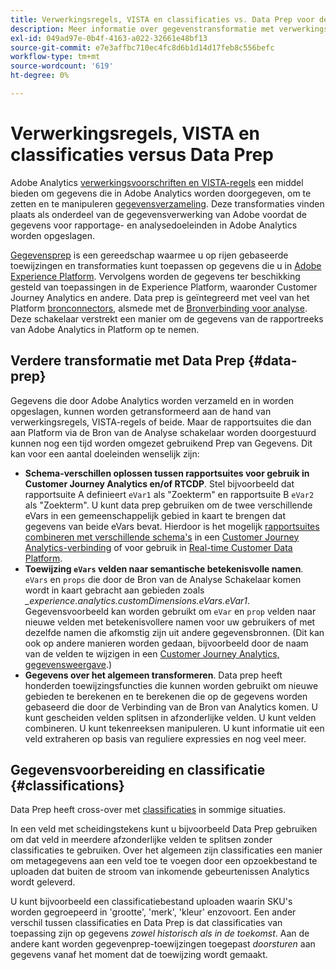 ```yaml
---
title: Verwerkingsregels, VISTA en classificaties vs. Data Prep voor de Analytics Source Connector
description: Meer informatie over gegevenstransformatie met verwerkingsregels en VISTA versus Data Prep
exl-id: 049ad97e-0b4f-4163-a022-32661e48bf13
source-git-commit: e7e3affbc710ec4fc8d6b1d14d17feb8c556befc
workflow-type: tm+mt
source-wordcount: '619'
ht-degree: 0%

---
```


# Verwerkingsregels, VISTA en classificaties versus Data Prep

Adobe Analytics [verwerkingsvoorschriften en VISTA-regels](https://experienceleague.adobe.com/docs/analytics/admin/admin-tools/processing-rules/processing-rules-configuration/processing-rule-order.html?lang=en) een middel bieden om gegevens die in Adobe Analytics worden doorgegeven, om te zetten en te manipuleren [gegevensverzameling](https://experienceleague.adobe.com/docs/analytics/analyze/reports-analytics/reporting-interface/overview-data-collection.html?lang=en). Deze transformaties vinden plaats als onderdeel van de gegevensverwerking van Adobe voordat de gegevens voor rapportage- en analysedoeleinden in Adobe Analytics worden opgeslagen.

[Gegevensprep](https://experienceleague.adobe.com/docs/experience-platform/data-prep/home.html?lang=en) is een gereedschap waarmee u op rijen gebaseerde toewijzingen en transformaties kunt toepassen op gegevens die u in [Adobe Experience Platform](https://experienceleague.adobe.com/docs/experience-platform.html?lang=en). Vervolgens worden de gegevens ter beschikking gesteld van toepassingen in de Experience Platform, waaronder Customer Journey Analytics en andere. Data prep is geïntegreerd met veel van het Platform [bronconnectors](https://experienceleague.adobe.com/docs/experience-platform/sources/home.html?lang=en), alsmede met de [Bronverbinding voor analyse](https://experienceleague.adobe.com/docs/experience-platform/sources/ui-tutorials/create/adobe-applications/analytics.html?lang=en). Deze schakelaar verstrekt een manier om de gegevens van de rapportreeks van Adobe Analytics in Platform op te nemen.

## Verdere transformatie met Data Prep {#data-prep}

Gegevens die door Adobe Analytics worden verzameld en in worden opgeslagen, kunnen worden getransformeerd aan de hand van verwerkingsregels, VISTA-regels of beide. Maar de rapportsuites die dan aan Platform via de Bron van de Analyse schakelaar worden doorgestuurd kunnen nog een tijd worden omgezet gebruikend Prep van Gegevens. Dit kan voor een aantal doeleinden wenselijk zijn:

* **Schema-verschillen oplossen tussen rapportsuites voor gebruik in Customer Journey Analytics en/of RTCDP**. Stel bijvoorbeeld dat rapportsuite A definieert `eVar1` als &quot;Zoekterm&quot; en rapportsuite B `eVar2` als &quot;Zoekterm&quot;. U kunt data prep gebruiken om de twee verschillende eVars in een gemeenschappelijk gebied in kaart te brengen dat gegevens van beide eVars bevat. Hierdoor is het mogelijk [rapportsuites combineren met verschillende schema&#39;s](https://experienceleague.adobe.com/docs/analytics-platform/using/cja-usecases/combine-report-suites.html?lang=en) in een [Customer Journey Analytics-verbinding](/help/connections/overview.md) of voor gebruik in [Real-time Customer Data Platform](https://experienceleague.adobe.com/docs/platform-learn/tutorials/application-services/rtcdp/understanding-the-real-time-customer-data-platform.html?lang=en).
* **Toewijzing `eVars` velden naar semantische betekenisvolle namen**. `eVars` en `props` die door de Bron van de Analyse Schakelaar komen wordt in kaart gebracht aan gebieden zoals _\_experience.analytics.customDimensions.eVars.eVar1_. Gegevensvoorbeeld kan worden gebruikt om `eVar` en `prop` velden naar nieuwe velden met betekenisvollere namen voor uw gebruikers of met dezelfde namen die afkomstig zijn uit andere gegevensbronnen. (Dit kan ook op andere manieren worden gedaan, bijvoorbeeld door de naam van de velden te wijzigen in een [Customer Journey Analytics, gegevensweergave](/help/data-views/create-dataview.md).)
* **Gegevens over het algemeen transformeren**. Data prep heeft honderden toewijzingsfuncties die kunnen worden gebruikt om nieuwe gebieden te berekenen en te berekenen die op de gegevens worden gebaseerd die door de Verbinding van de Bron van Analytics komen. U kunt gescheiden velden splitsen in afzonderlijke velden. U kunt velden combineren. U kunt tekenreeksen manipuleren. U kunt informatie uit een veld extraheren op basis van reguliere expressies en nog veel meer.

## Gegevensvoorbereiding en classificatie {#classifications}

Data Prep heeft cross-over met [classificaties](https://experienceleague.adobe.com/docs/analytics/components/classifications/c-classifications.html?lang=en) in sommige situaties.

In een veld met scheidingstekens kunt u bijvoorbeeld Data Prep gebruiken om dat veld in meerdere afzonderlijke velden te splitsen zonder classificaties te gebruiken. Over het algemeen zijn classificaties een manier om metagegevens aan een veld toe te voegen door een opzoekbestand te uploaden dat buiten de stroom van inkomende gebeurtenissen Analytics wordt geleverd.

U kunt bijvoorbeeld een classificatiebestand uploaden waarin SKU&#39;s worden gegroepeerd in &#39;grootte&#39;, &#39;merk&#39;, &#39;kleur&#39; enzovoort. Een ander verschil tussen classificaties en Data Prep is dat classificaties van toepassing zijn op gegevens _zowel historisch als in de toekomst_. Aan de andere kant worden gegevenprep-toewijzingen toegepast _doorsturen_ aan gegevens vanaf het moment dat de toewijzing wordt gemaakt.
